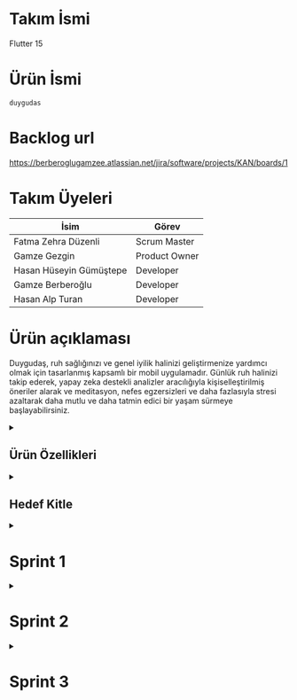# Takım İsmi 
Flutter 15

# Ürün İsmi
  `duygudas`
# Backlog url
https://berberoglugamzee.atlassian.net/jira/software/projects/KAN/boards/1

# Takım Üyeleri

| İsim | Görev |
| ---- | ----- | 
| Fatma Zehra Düzenli | Scrum Master |
| Gamze Gezgin | Product Owner |
| Hasan Hüseyin Gümüştepe | Developer |
| Gamze Berberoğlu | Developer |
| Hasan Alp Turan | Developer |

# Ürün açıklaması
Duygudaş, ruh sağlığınızı ve genel iyilik halinizi geliştirmenize yardımcı
olmak için tasarlanmış kapsamlı bir mobil uygulamadır. Günlük ruh halinizi
takip ederek, yapay zeka destekli analizler aracılığıyla kişiselleştirilmiş
öneriler alarak ve meditasyon, nefes egzersizleri ve daha fazlasıyla 
stresi azaltarak daha mutlu ve daha tatmin edici bir yaşam sürmeye başlayabilirsiniz.


<details><summary><h2>Ürün Özellikleri</h2></summary>

Duygudaş, kullanıcıların ruh sağlığını ve genel iyilik halini geliştirmelerine yardımcı olmak için tasarlanmış kapsamlı bir mobil uygulamadır.

## -Sohbet
- **Anonim Sohbet Topluluğuna Katılın:** Benzer deneyimler yaşayan insanlarla bağlantı kurun ve destek alın. Bu topluluk, kullanıcıların duygusal deneyimlerini paylaşmalarına, destek almalarına ve yalnız olmadıklarını hissetmelerine yardımcı olur.
 
## -Günlük
- **Duygu Günlüğü Tutun:** Duygularınızı yazarak veya sesli olarak kaydederek duygusal farkındalık kazanın. Bu günlük, kullanıcıların kendilerini ifade etmelerine, duygusal farkındalık kazanmalarına ve duygusal geçmişlerini takip etmelerine yardımcı olur.
- **Yapay Zeka Destekli Analizler Alın:** Uygulama, ruh halinizi analiz ederek size özel öneriler sunar.  Bu analizler sonucunda, kullanıcılara ruh sağlığını iyileştirmeye yönelik kişiselleştirilmiş günlük içeriğine dayalı geri bildirim ve öneriler sunar.

## -Takvim
- **Günlük Ruh Halinizi Takip Edin:** Her gün nasıl hissettiğinizi kaydederek duygusal değişimlerinizi emoji seçerek kolayca kaydedebilirsiniz.

## -Egzersizler
- **Meditasyon ve Nefes Egzersizleri ile Stresinizi Azaltın:** Farklı meditasyon ve nefes egzersizleri ile sakinleşin ve stresi yönetmeyi öğrenin. Kullanıcılar, stresi azaltmak, kaygıyı yönetmek, uyku kalitesini artırmak ve genel iyilik halini geliştirmek için bu egzersizleri kullanabilirler.

## -Testler
- **Ruh Sağlığı Testleri Yapın:** Çeşitli ruh sağlığı testleri ile durumunuzu değerlendirin ve gerekli adımları atın. Bu testler arasında stres, kaygı, depresyon ve kişilik testi gibi testler bulunur.

</details>
 <details><summary><h2>Hedef Kitle</h2></summary>

- Ruh sağlığı sorunları yaşayanlar
- Kendini geliştirmeye ilgililer
- Genel iyilik halini geliştirmek isteyenler
- Öğrenciler, çalışanlar, ebeveynler, yaşlılar
- Kronik hastalığı olanlar ve bakıcılar
- Duygudaş, ruh sağlığını önemseyen ve daha mutlu bir yaşam sürmek isteyen herkes içindir.

</details>

 <details><summary><h1>Sprint 1</h1></summary>

- **Sprint içi puan değerlendirmesi:** 50 Puan
- **Puan tamamlama mantığı:** Toplamda proje boyunca tamamlanması gereken 300 puanlık backlog bulunmaktadır. İlk sprint'in 50 puan olması kararlaştırıldı ve tamamlandı.
- **Daily Scrum:** Daily Scrum toplantıları Discord üzerinden yapılmıştır. >[WhatsApp](https://egeedutr-my.sharepoint.com/:w:/g/personal/45220000240_ogrenci_ege_edu_tr/EXPIsyvtuOpBq-R7sBHjB6gBKkV8Grrx9OU9RR1ovHjpgw?e=BhQ6G6)

 <details><summary><h2>Sprint Board Screenshotları</h2></summary>
   
<img width="901" alt="1" src="https://github.com/Raupeex/duygudas/assets/170167320/e50d8892-a734-41c1-9554-57328165a2dd">
<img width="913" alt="2" src="https://github.com/Raupeex/duygudas/assets/170167320/9ce93902-9c10-4b1c-b221-a326d94a5a72">
</details>

 <details><summary><h2>Ürün Durumu: Ekran görüntüleri</h2></summary>
   
![Giriş sayfası](https://github.com/Raupeex/duygudas/assets/170167320/92067f92-cd2c-4119-a220-654353a64be4)
</details>

 <details><summary><h2>Sprint Review</h2></summary> 
Bu sprintte, kullanıcı arayüzü tasarımı ve temel proje yapısı gibi önemli adımlar atarak sağlam bir temel oluşturuldu. UML diyagramı ve renk paleti gibi görsel araçlar da projeye netlik ve tutarlılık kazandırdı. Entegrasyon için yapılan ön hazırlıklar da ilerlemeyi hızlandıracaktır.

#### Sprint Review katılımcıları: Fatma Zehra Düzenli, Gamze Gezgin, Hasan Hüseyin Gümüştepe, Gamze Berberoğlu
</details>

 <details><summary><h2>Sprint Retrospective</h2></summary>
- Sprint boyunca bazı gecikmeler yaşandı. Planlama ve zaman yönetimi iyileştirilerek daha verimli geçmesi için kararlar alındı.
- Roller ile ilgili düzenleme yapılmış, product owner değişmiştir.
</details>

</details>

<details><summary><h1>Sprint 2</h1></summary>
  
 **Sprint notları:**
- Mod seçme sayfası oluşturuldu.
- Emojilere karar verildi.
- Scaffold ve AppBar kullanılarak ana sayfa yapısı tamamlandı.  
- Backend entegrasyonunda performans sorunları yaşandı.  
- Takvim sayfa yapısında bazı hatalar oluştu.
  
- **Sprint içi puan değerlendirmesi:** 100 Puan
- **Puan tamamlama mantığı:** Toplamda proje boyunca tamamlanması gereken 300 puanlık backlog bulunmaktadır. İkinci sprint'in 100 puan olması kararlaştırıldı ancak 80 puan tamamlanabildi. 
- **Daily Scrum:** Daily Scrum toplantıları Discord üzerinden yapılmıştır. >[WhatsApp](https://egeedutr-my.sharepoint.com/:w:/g/personal/45220000240_ogrenci_ege_edu_tr/EY9jJ7OhBHVJrxzT0IPyXIsBVhRVil70z1QbM8lXoN76DQ?e=NYkrQu)

 <details>
<summary><h2>Sprint Board Screenshotları</h2></summary> 
   
![WhatsApp Görsel 2024-07-21 saat 17 51 45_92838d69](https://github.com/user-attachments/assets/da2284dc-a0a9-4aee-9f78-68d453ee29ef)  
![WhatsApp Görsel 2024-07-21 saat 17 52 06_23de6302](https://github.com/user-attachments/assets/748ac0c3-68e7-4806-bc08-90151474d48c)   
   
</details>
<details>
  
<summary><h2>Ürün Durumu: Ekran görüntüleri</h2></summary> 

 
![Mod Sayfası](https://github.com/user-attachments/assets/cf8dbb11-3c9b-4ad6-a142-70198bb71ebd)    
![Takvim](https://github.com/user-attachments/assets/321ef2f0-02e0-4cc3-acb7-a8cea53fc841)   
![WhatsApp Görsel 2024-07-21 saat 17 50 00_52ea705e](https://github.com/user-attachments/assets/a31a91ac-8437-4dc4-a822-effe3644c5e3)   


https://github.com/user-attachments/assets/0c2ceabd-18c2-491b-866b-4b6c96534ea6




</details>
<details>
<summary><h2>Sprint Review</h2></summary>  
  
- Tasarım ve frontend geliştirme Gamze Gezgin tarafından tamamlandı.
- Renk paleti seçildi ve uygulandı.
- Tutarlılık kontrolü yapıldı.
- Tarih seçimi, aylık/haftalık görünümler eklendi.
- Mood takibi sayfası eklendi.

#### Sprint Review katılımcıları: Fatma Zehra Düzenli, Gamze Gezgin, Hasan Hüseyin Gümüştepe, Gamze Berberoğlu, Hasan Alp Turan

</details>
<details>
<summary><h2>Sprint Retrospective</h2></summary>
  
- Sprint boyunca bazı gecikmeler yaşandı. Planlama ve zaman yönetimi iyileştirilerek daha verimli geçmesi için kararlar alındı.
- Tasarım ve geliştirme sorunsuz ilerledi, zamanında tamamlandı.
- Backend kısmı tamamlanamadı. Kaynak ve zaman yönetimi daha iyi yapılmalı.
  
</details>

</details>
<details><summary><h1>Sprint 3</h1></summary>
  
 **Sprint notları:**
Bu sprintte, Duygudaş uygulaması için misafir kullanıcı deneyimini geliştirmeye ve kullanıcı yönetimi altyapısını güçlendirmeye odaklandık. Ayrıca, sohbet botu ve sesli komut gibi yeni özellikler ekleyerek kullanıcı etkileşimini artırdık.
- **Sprint içi puan değerlendirmesi:** 150 Puan
- **Puan tamamlama mantığı:** Toplamda proje boyunca tamamlanması gereken 300 puanlık backlog bulunmaktadır. Üçüncü sprint'in 150 puan olması kararlaştırıldı ve tamamlandı.
- **Daily Scrum:** Daily Scrum toplantıları Discord üzerinden yapılmıştır. >[WhatsApp-3.docx](https://github.com/user-attachments/files/16472949/WhatsApp-3.docx)

 <details>
<summary><h2>Sprint Board Screenshotları</h2></summary> 
   

![WhatsApp Görsel 2024-08-02 saat 23 39 39_e047efd9](https://github.com/user-attachments/assets/2b6a8aa2-f049-42be-b68d-f3e90f3daca3)
![WhatsApp Görsel 2024-08-02 saat 23 34 06_4492963c](https://github.com/user-attachments/assets/a8fda6e1-b819-46c0-9e1b-2c10546d8db9)  
   
</details>
<details>
  
<summary><h2>Ürün Durumu: Ekran görüntüleri</h2></summary>  

![IMG-20240802-WA0015](https://github.com/user-attachments/assets/7c919046-1393-4ab1-ac70-e1c40fe3e962)
![IMG-20240802-WA0018](https://github.com/user-attachments/assets/1ccc1412-0b7f-476e-b75d-bb730209683d)
![IMG-20240802-WA0011](https://github.com/user-attachments/assets/109149b6-4ee8-4d20-8c3f-244e851cad68)
![IMG-20240802-WA0008](https://github.com/user-attachments/assets/d57d2c4c-3bbd-4890-94aa-58db0d0ff7a0)
![IMG-20240802-WA0010](https://github.com/user-attachments/assets/924711e9-ae3a-4019-b82c-802d58a0e3f3)
![IMG-20240802-WA0029](https://github.com/user-attachments/assets/be24fccc-d9df-4549-b3d5-ff7365de33da)
![IMG-20240802-WA0022](https://github.com/user-attachments/assets/8841f25f-df46-46f5-8bdd-927c666bb867)
![IMG-20240802-WA0025](https://github.com/user-attachments/assets/680a788a-6552-4405-8ca2-5f2f0a365519)
![IMG-20240802-WA0013](https://github.com/user-attachments/assets/877707cd-2e45-49cd-ab9a-b59e78711962)
![IMG-20240802-WA0020](https://github.com/user-attachments/assets/a03cbb63-6ddb-4e0e-bad9-5a5a17fe466d)
![IMG-20240802-WA0028](https://github.com/user-attachments/assets/424f39fc-e267-4ebb-bc9c-6bcdec41d5ca)
![IMG-20240802-WA0023](https://github.com/user-attachments/assets/3b29f4e1-3292-4e0c-bf03-c4d61baee42f)
![IMG-20240802-WA0014](https://github.com/user-attachments/assets/35d10c80-ecdd-4ed1-9cfa-7d92fe9cd475)
![IMG-20240802-WA0021](https://github.com/user-attachments/assets/d5924f24-3bb8-4840-9524-2d4f825062b9)
![IMG-20240802-WA0017](https://github.com/user-attachments/assets/33f8516c-3207-40a3-888f-08f8daf016f5)
![IMG-20240802-WA0027](https://github.com/user-attachments/assets/feeb2c05-1a5a-42bc-aea9-91e3addf1061)
![IMG-20240802-WA0016](https://github.com/user-attachments/assets/ba52a150-5f71-4883-94fc-02e73b818adc)
![IMG-20240802-WA0019](https://github.com/user-attachments/assets/9c7d09fa-5b1f-4a06-9902-f299d1652483)
![IMG-20240802-WA0024](https://github.com/user-attachments/assets/69893685-21e8-4a97-9c75-1c88451ec7cd)
![IMG-20240802-WA0007](https://github.com/user-attachments/assets/09f6ae2a-3687-4e55-8818-9344d413b8b5)
![IMG-20240802-WA0009](https://github.com/user-attachments/assets/a77a6876-5354-4df4-a2c9-8571b6817c5b)
![IMG-20240802-WA0012](https://github.com/user-attachments/assets/d2e1ebac-14ff-471e-b790-2990f1e1e259)
![IMG-20240802-WA0026](https://github.com/user-attachments/assets/37985815-ad68-4b42-99c3-2246967df89c)
 




</details>
<details>
<summary><h2>Sprint Review</h2></summary>  
  
- Kullanıcı verilerini saklamak için Firebase Cloud Firestore veya Realtime Database kullanıldı.
- Kullanıcı modeli oluşturuldu ve CRUD (Create, Read, Update, Delete) operasyonları uygulandı.
- Misafir kullanıcılar uygulamayı belirli kısıtlamalarla kullanabilir.
- Kayıtlı kullanıcılar için oturum açma işlemleri (Firebase Authentication).
- Android uygulamalarında kullanıcı oturum bilgilerini saklamak için SharedPreferences kullanıldı.
- Güvenlik amacıyla kullanıcı şifreleri hashlenerek saklandı.
- Firebase Authentication kullanarak kullanıcı kimlik doğrulaması gerçekleştirildi.
- Sohbet kısmına AI entegre etmek için Dialogflow kullanıldı.
- Kullanıcıların sesli komutlarını yazıya çevirmek için speech_to_text entegrasyonu yapıldı.
- Nefes egzersizleri sayfası kodlandı.
- Profesyonel destek sayfası oluşturuldu.
- Test sonuçları sayfası geliştirildi.
- Testler sayfası ve egzersiz sayfası tamamlandı.
- Profili düzenle sayfası oluşturuldu.


#### Sprint Review katılımcıları: Fatma Zehra Düzenli, Gamze Gezgin, Gamze Berberoğlu,  Hasan Hüseyin Gümüştepe

</details>
<details>
<summary><h2>Sprint Retrospective</h2></summary>
  
Uygulamamızı daha da geliştirmek için çalışmaya devam edeceğiz. 

</details>
